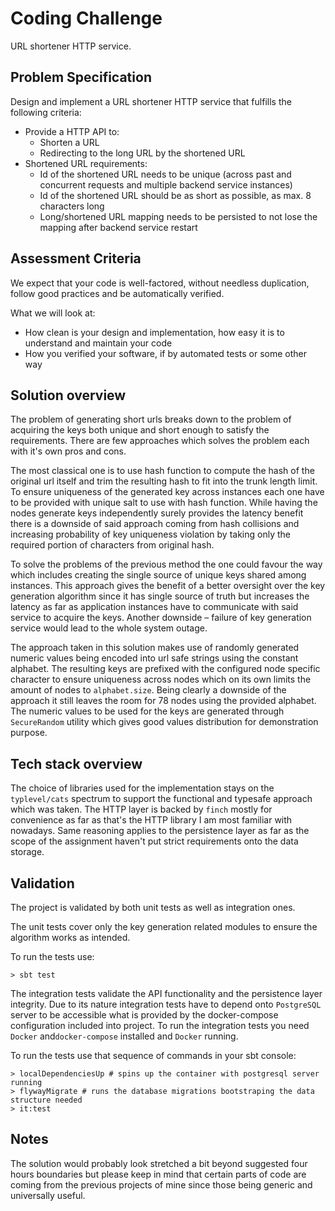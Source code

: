 # Coding Challenge

URL shortener HTTP service.

## Problem Specification

Design and implement a URL shortener HTTP service that fulfills the following criteria:
* Provide a HTTP API to:
  * Shorten a URL
  * Redirecting to the long URL by the shortened URL
* Shortened URL requirements:
  * Id of the shortened URL needs to be unique (across past and concurrent requests and multiple backend service instances)
  * Id of the shortened URL should be as short as possible, as max. 8 characters long
  * Long/shortened URL mapping needs to be persisted to not lose the mapping after backend service restart

## Assessment Criteria

We expect that your code is well-factored, without needless
duplication, follow good practices and be automatically verified.

What we will look at:
* How clean is your design and implementation, how easy it is to
understand and maintain your code
* How you verified your software, if by automated tests or some
other way


## Solution overview

The problem of generating short urls breaks down to the problem of acquiring the keys both unique and short enough to satisfy the
requirements. There are few approaches which solves the problem each with it's own pros and cons.

The most classical one is to
use hash function to compute the hash of the original url itself and trim the resulting hash to fit into the trunk length limit.
To ensure uniqueness of the generated key across instances each one have to be provided with unique salt to use with hash function.
While having the nodes generate keys independently surely provides the latency benefit there is a downside of said approach coming
from hash collisions and increasing probability of key uniqueness violation by taking only the required portion of characters from
original hash.  

To solve the problems of the previous method the one could favour the way which includes creating the single source of unique keys
shared among instances. This approach gives the benefit of a better oversight over the key generation algorithm since it has single source
of truth but increases the latency as far as application instances have to communicate with said service to acquire the keys. Another
downside – failure of key generation service would lead to the whole system outage.

The approach taken in this solution makes use of randomly generated numeric values being encoded into url safe strings using the
constant alphabet. The resulting keys are prefixed with the configured node specific character to ensure uniqueness across nodes which on
its own limits the amount of nodes to `alphabet.size`. Being clearly a downside of the approach it still leaves the room for 78 nodes
using the provided alphabet. The numeric values to be used for the keys are generated through `SecureRandom` utility which gives good
values distribution for demonstration purpose.

## Tech stack overview

The choice of libraries used for the implementation stays on the `typlevel/cats` spectrum to support the functional and typesafe approach
which was taken. The HTTP layer is backed by `finch` mostly for convenience as far as that's the HTTP library I am most familiar with
nowadays. Same reasoning applies to the persistence layer as far as the scope of the assignment haven't put strict requirements onto
the data storage.

## Validation

The project is validated by both unit tests as well as integration ones.

The unit tests cover only the key generation related modules to ensure the algorithm works as
intended.

To run the tests use:
```shell
> sbt test
```

The integration tests validate the API functionality and the persistence layer integrity.
Due to its nature integration tests have to depend onto `PostgreSQL` server to be accessible
what is provided by the docker-compose configuration included into project.
To run the integration tests you need `Docker` and`docker-compose` installed and `Docker` running.

To run the tests use that sequence of commands in your sbt console:
```shell
> localDependenciesUp # spins up the container with postgresql server running
> flywayMigrate # runs the database migrations bootstraping the data structure needed
> it:test 
``` 

## Notes

The solution would probably look stretched a bit beyond suggested four hours boundaries but
please keep in mind that certain parts of code are coming from the previous projects of mine
since those being generic and universally useful.   
